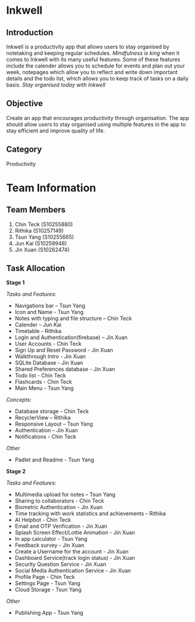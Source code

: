# Inkwell #

## Introduction ##
Inkwell is a productivity app that allows users to stay organised by notetaking and keeping regular schedules. 
*Mindfulness is king* when it comes to Inkwell with its many useful features. Some of these features include the calender allows you to schedule for events and plan out your week, notepages which allow you to reflect and write down important details and
the todo list, which allows you to keep track of tasks on a daily basis. *Stay organised today with Inkwell*

## Objective ##
Create an app that encourages productivity through organisation. The app should allow users to stay organised using multiple features in the app to stay efficient and improve quality of life.


## Category ##
Productivity

# Team Information #

## Team Members ##
1. Chin Teck (S10255880)
2. Rithika (S10257149)
3. Tsun Yang (S10255665)
4. Jun Kai (S10259948)
5. Jin Xuan (S10262474)

## Task Allocation ##

**Stage 1**

*Tasks and Features:* 
- Navigations bar – Tsun Yang
- Icon and Name - Tsun Yang
- Notes with typing and file structure – Chin Teck 
- Calender – Jun Kai 
- Timetable - Rithika 
- Login and Authentication(firebase) – Jin Xuan
- User Accounts - Chin Teck
- Sign Up and Reset Password - Jin Xuan
- Walkthrough Intro - Jin Xuan
- SQLite Database - Jin Xuan
- Shared Preferences database - Jin Xuan
- Todo list - Chin Teck
- Flashcards - Chin Teck
- Main Menu - Tsun Yang

*Concepts:* 
- Database storage – Chin Teck 
- RecyclerView – Rithika 
- Responsive Layout – Tsun Yang
- Authentication – Jin Xuan
- Notifications - Chin Teck

*Other* 
- Padlet and Readme - Tsun Yang

**Stage 2**

*Tasks and Features:*
- Multimedia upload for notes – Tsun Yang
- Sharing to collaborators  - Chin Teck
- Biometric Authentication -  Jin Xuan
- Time tracking with work statistics and achievements  - Rithika
- AI Helpbot - Chin Teck
- Email and OTP Verification - Jin Xuan
- Splash Screen Effect/Lottie Animation - Jin Xuan
- In app calculator - Tsun Yang
- Feedback survey - Jin Xuan
- Create a Username for the account - Jin Xuan
- Dashboard Service(track login status) - Jin Xuan
- Security Question Service - Jin Xuan
- Social Media Authentication Service - Jin Xuan
- Profile Page - Chin Teck
- Settings Page - Tsun Yang
- Cloud Storage - Tsun Yang
  


*Other* 
- Publishing App - Tsun Yang
 
